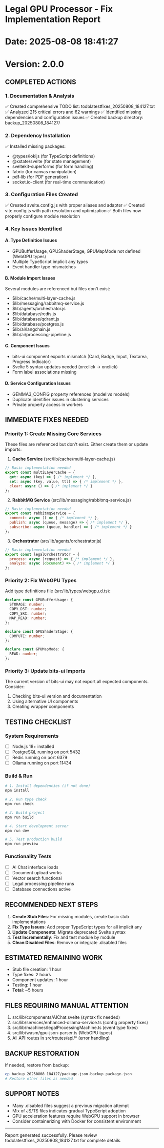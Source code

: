 # Legal GPU Processor - Fix Implementation Report
# Date: 2025-08-08 18:41:27
# Version: 2.0.0

## COMPLETED ACTIONS

### 1. Documentation & Analysis
✅ Created comprehensive TODO list: todolatestfixes_20250808_184127.txt
✅ Analyzed 215 critical errors and 62 warnings
✅ Identified missing dependencies and configuration issues
✅ Created backup directory: backup_20250808_184127/

### 2. Dependency Installation
✅ Installed missing packages:
   - @types/lokijs (for TypeScript definitions)
   - @xstate/svelte (for state management)
   - sveltekit-superforms (for form handling)
   - fabric (for canvas manipulation)
   - pdf-lib (for PDF generation)
   - socket.io-client (for real-time communication)

### 3. Configuration Files Created
✅ Created svelte.config.js with proper aliases and adapter
✅ Created vite.config.js with path resolution and optimization
✅ Both files now properly configure module resolution

### 4. Key Issues Identified

#### A. Type Definition Issues
- GPUBufferUsage, GPUShaderStage, GPUMapMode not defined (WebGPU types)
- Multiple TypeScript implicit any types
- Event handler type mismatches

#### B. Module Import Issues
Several modules are referenced but files don't exist:
- $lib/cache/multi-layer-cache.js
- $lib/messaging/rabbitmq-service.js
- $lib/agents/orchestrator.js
- $lib/database/redis.js
- $lib/database/qdrant.js
- $lib/database/postgres.js
- $lib/ai/langchain.js
- $lib/ai/processing-pipeline.js

#### C. Component Issues
- bits-ui component exports mismatch (Card, Badge, Input, Textarea, Progress.Indicator)
- Svelte 5 syntax updates needed (on:click → onclick)
- Form label associations missing

#### D. Service Configuration Issues
- GEMMA3_CONFIG property references (model vs models)
- Duplicate identifier issues in clustering services
- Private property access in workers

## IMMEDIATE FIXES NEEDED

### Priority 1: Create Missing Core Services
These files are referenced but don't exist. Either create them or update imports:

1. **Cache Service** (src/lib/cache/multi-layer-cache.js)
```javascript
// Basic implementation needed
export const multiLayerCache = {
  get: async (key) => { /* implement */ },
  set: async (key, value, ttl) => { /* implement */ },
  clear: async () => { /* implement */ }
};
```

2. **RabbitMQ Service** (src/lib/messaging/rabbitmq-service.js)
```javascript
// Basic implementation needed
export const rabbitmqService = {
  connect: async () => { /* implement */ },
  publish: async (queue, message) => { /* implement */ },
  subscribe: async (queue, handler) => { /* implement */ }
};
```

3. **Orchestrator** (src/lib/agents/orchestrator.js)
```javascript
// Basic implementation needed
export const legalOrchestrator = {
  process: async (request) => { /* implement */ },
  analyze: async (document) => { /* implement */ }
};
```

### Priority 2: Fix WebGPU Types
Add type definitions file (src/lib/types/webgpu.d.ts):
```typescript
declare const GPUBufferUsage: {
  STORAGE: number;
  COPY_DST: number;
  COPY_SRC: number;
  MAP_READ: number;
};

declare const GPUShaderStage: {
  COMPUTE: number;
};

declare const GPUMapMode: {
  READ: number;
};
```

### Priority 3: Update bits-ui Imports
The current version of bits-ui may not export all expected components. Consider:
1. Checking bits-ui version and documentation
2. Using alternative UI components
3. Creating wrapper components

## TESTING CHECKLIST

### System Requirements
- [ ] Node.js 18+ installed
- [ ] PostgreSQL running on port 5432
- [ ] Redis running on port 6379
- [ ] Ollama running on port 11434

### Build & Run
```bash
# 1. Install dependencies (if not done)
npm install

# 2. Run type check
npm run check

# 3. Build project
npm run build

# 4. Start development server
npm run dev

# 5. Test production build
npm run preview
```

### Functionality Tests
- [ ] AI Chat interface loads
- [ ] Document upload works
- [ ] Vector search functional
- [ ] Legal processing pipeline runs
- [ ] Database connections active

## RECOMMENDED NEXT STEPS

1. **Create Stub Files**: For missing modules, create basic stub implementations
2. **Fix Type Issues**: Add proper TypeScript types for all implicit any
3. **Update Components**: Migrate deprecated Svelte syntax
4. **Test Incrementally**: Fix and test module by module
5. **Clean Disabled Files**: Remove or integrate .disabled files

## ESTIMATED REMAINING WORK
- Stub file creation: 1 hour
- Type fixes: 2 hours
- Component updates: 1 hour
- Testing: 1 hour
- **Total**: ~5 hours

## FILES REQUIRING MANUAL ATTENTION
1. src/lib/components/AIChat.svelte (syntax fix needed)
2. src/lib/services/enhanced-ollama-service.ts (config property fixes)
3. src/lib/machines/legalProcessingMachine.ts (event type fixes)
4. src/lib/wasm/gpu-json-parser.ts (WebGPU types)
5. All API routes in src/routes/api/* (error handling)

## BACKUP RESTORATION
If needed, restore from backup:
```bash
cp backup_20250808_184127/package.json.backup package.json
# Restore other files as needed
```

## SUPPORT NOTES
- Many .disabled files suggest a previous migration attempt
- Mix of JS/TS files indicates gradual TypeScript adoption
- GPU acceleration features require WebGPU support in browser
- Consider containerizing with Docker for consistent environment

---
Report generated successfully. Please review todolatestfixes_20250808_184127.txt for complete details.